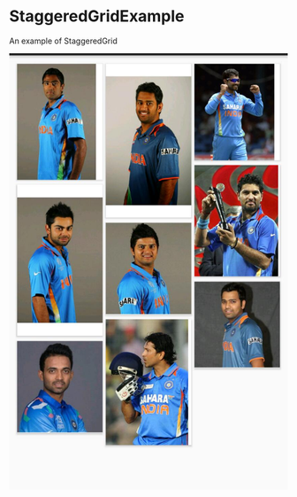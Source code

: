 # StaggeredGridExample
An example of StaggeredGrid


![Screenshot](https://github.com/nimran/StaggeredGridExample/blob/master/images/screenshot.jpg?raw=true)

